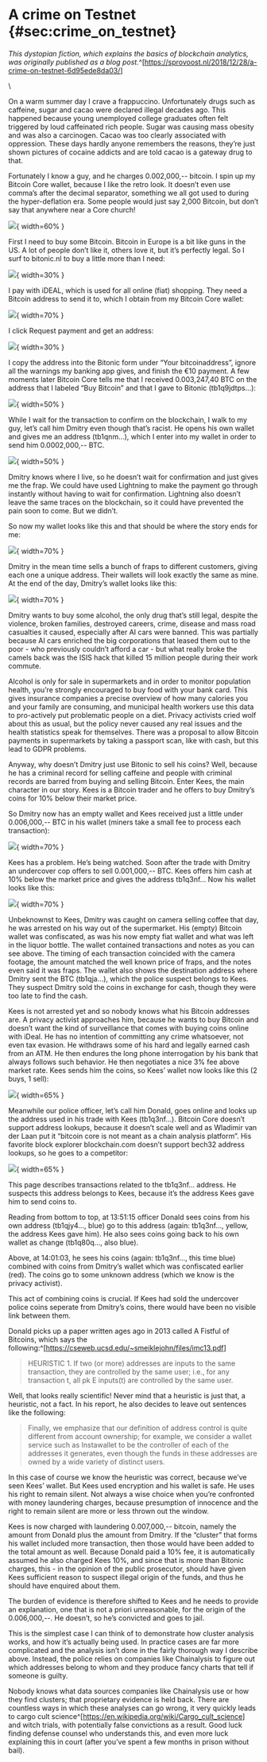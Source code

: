 # A crime on Testnet {#sec:crime_on_testnet}

_This dystopian fiction, which explains the basics of blockchain
analytics, was originally published as a blog post._^[<https://sprovoost.nl/2018/12/28/a-crime-on-testnet-6d95ede8da03/>]

\

On a warm summer day I crave a frappuccino. Unfortunately drugs such as caffeine, sugar and cacao were declared illegal decades ago. This happened because young unemployed college graduates often felt triggered by loud caffeinated rich people. Sugar was causing mass obesity and was also a carcinogen. Cacao was too clearly associated with oppression. These days hardly anyone remembers the reasons, they’re just shown pictures of cocaine addicts and are told cacao is a gateway drug to that.

Fortunately I know a guy, and he charges 0.002,000,-- bitcoin. I spin up my Bitcoin Core wallet, because I like the retro look. It doesn’t even use comma’s after the decimal separator, something we all got used to during the hyper-deflation era. Some people would just say 2,000 Bitcoin, but don’t say that anywhere near a Core church!

![](appendix/core-1.png){ width=60% }

First I need to buy some Bitcoin. Bitcoin in Europe is a bit like guns in the US. A lot of people don’t like it, others love it, but it’s perfectly legal. So I surf to bitonic.nl to buy a little more than I need:

![](appendix/buy.png){ width=30% }

I pay with iDEAL, which is used for all online (fiat) shopping. They need a Bitcoin address to send it to, which I obtain from my Bitcoin Core wallet:

![](appendix/core-2.png){ width=70% }

I click Request payment and get an address:

![](appendix/core-3.png){ width=30% }

I copy the address into the Bitonic form under “Your bitcoinaddress”, ignore all the warnings my banking app gives, and finish the €10 payment. A few moments later Bitcoin Core tells me that I received 0.003,247,40 BTC on the address that I labeled “Buy Bitcoin” and that I gave to Bitonic (tb1q9jdtps…):

![](appendix/core-4.png){ width=50% }

While I wait for the transaction to confirm on the blockchain, I walk to my guy, let’s call him Dmitry even though that’s racist. He opens his own wallet and gives me an address (tb1qnm…), which I enter into my wallet in order to send him 0.0002,000,-- BTC.

![](appendix/core-5.png){ width=50% }

Dmitry knows where I live, so he doesn’t wait for confirmation and just gives me the frap. We could have used Lightning to make the payment go through instantly without having to wait for confirmation. Lightning also doesn’t leave the same traces on the blockchain, so it could have prevented the pain soon to come. But we didn’t.

So now my wallet looks like this and that should be where the story ends for me:

![](appendix/core-6.png){ width=70% }

Dmitry in the mean time sells a bunch of fraps to different customers, giving each one a unique address. Their wallets will look exactly the same as mine. At the end of the day, Dmitry’s wallet looks like this:

![](appendix/core-7.png){ width=70% }

Dmitry wants to buy some alcohol, the only drug that’s still legal, despite the violence, broken families, destroyed careers, crime, disease and mass road casualties it caused, especially after AI cars were banned. This was partially because AI cars enriched the big corporations that leased them out to the poor - who previously couldn’t afford a car - but what really broke the camels back was the ISIS hack that killed 15 million people during their work commute.

Alcohol is only for sale in supermarkets and in order to monitor population health, you’re strongly encouraged to buy food with your bank card. This gives insurance companies a precise overview of how many calories you and your family are consuming, and municipal health workers use this data to pro-actively put problematic people on a diet. Privacy activists cried wolf about this as usual, but the policy never caused any real issues and the health statistics speak for themselves. There was a proposal to allow Bitcoin payments in supermarkets by taking a passport scan, like with cash, but this lead to GDPR problems.

Anyway, why doesn’t Dmitry just use Bitonic to sell his coins? Well, because he has a criminal record for selling caffeine and people with criminal records are barred from buying and selling Bitcoin. Enter Kees, the main character in our story. Kees is a Bitcoin trader and he offers to buy Dmitry’s coins for 10% below their market price.

So Dmitry now has an empty wallet and Kees received just a little under 0.006,000,-- BTC in his wallet (miners take a small fee to process each transaction):

![](appendix/core-8.png){ width=70% }

Kees has a problem. He’s being watched. Soon after the trade with Dmitry an undercover cop offers to sell 0.001,000,-- BTC. Kees offers him cash at 10% below the market price and gives the address tb1q3nf… Now his wallet looks like this:

![](appendix/core-9.png){ width=70% }

Unbeknownst to Kees, Dmitry was caught on camera selling coffee that day, he was arrested on his way out of the supermarket. His (empty) Bitcoin wallet was confiscated, as was his now empty fiat wallet and what was left in the liquor bottle. The wallet contained transactions and notes as you can see above. The timing of each transaction coincided with the camera footage, the amount matched the well known price of fraps, and the notes even said it was fraps. The wallet also shows the destination address where Dmitry sent the BTC (tb1qja…), which the police suspect belongs to Kees. They suspect Dmitry sold the coins in exchange for cash, though they were too late to find the cash.

Kees is not arrested yet and so nobody knows what his Bitcoin addresses are. A privacy activist approaches him, because he wants to buy Bitcoin and doesn’t want the kind of surveillance that comes with buying coins online with iDeal. He has no intention of committing any crime whatsoever, not even tax evasion. He withdraws some of his hard and legally earned cash from an ATM. He then endures the long phone interrogation by his bank that always follows such behavior. He then negotiates a nice 3% fee above market rate. Kees sends him the coins, so Kees’ wallet now looks like this (2 buys, 1 sell):

![](appendix/core-10.png){ width=65% }

Meanwhile our police officer, let’s call him Donald, goes online and looks up the address used in his trade with Kees (tb1q3nf…). Bitcoin Core doesn’t support address lookups, because it doesn’t scale well and as Wladimir van der Laan put it “bitcoin core is not meant as a chain analysis platform”. His favorite block explorer blockchain.com doesn’t support bech32 address lookups, so he goes to a competitor:

![](appendix/explorer.png){ width=65% }

This page describes transactions related to the tb1q3nf… address. He suspects this address belongs to Kees, because it’s the address Kees gave him to send coins to.

Reading from bottom to top, at 13:51:15 officer Donald sees coins from his own address (tb1qjy4…, blue) go to this address (again: tb1q3nf…, yellow, the address Kees gave him). He also sees coins going back to his own wallet as change (tb1q80q…, also blue).

Above, at 14:01:03, he sees his coins (again: tb1q3nf…, this time blue) combined with coins from Dmitry’s wallet which was confiscated earlier (red). The coins go to some unknown address (which we know is the privacy activist).

This act of combining coins is crucial. If Kees had sold the undercover police coins seperate from Dmitry’s coins, there would have been no visible link between them.

Donald picks up a paper written ages ago in 2013 called A Fistful of Bitcoins, which says the following:^[<https://cseweb.ucsd.edu/~smeiklejohn/files/imc13.pdf>]

> HEURISTIC 1. If two (or more) addresses are inputs to the same transaction, they are controlled by the same user; i.e., for any transaction t, all pk E inputs(t) are controlled by the same user.

Well, that looks really scientific! Never mind that a heuristic is just that, a heuristic, not a fact. In his report, he also decides to leave out sentences like the following:

> Finally, we emphasize that our definition of address control is quite different from account ownership; for example, we consider a wallet service such as Instawallet to be the controller of each of the addresses it generates, even though the funds in these addresses are owned by a wide variety of distinct users.

In this case of course we know the heuristic was correct, because we’ve seen Kees’ wallet. But Kees used encryption and his wallet is safe. He uses his right to remain silent. Not always a wise choice when you’re confronted with money laundering charges, because presumption of innocence and the right to remain silent are more or less thrown out the window.

Kees is now charged with laundering 0.007,000,-- bitcoin, namely the amount from Donald plus the amount from Dmitry. If the “cluster” that forms his wallet included more transaction, then those would have been added to the total amount as well. Because Donald paid a 10% fee, it is automatically assumed he also charged Kees 10%, and since that is more than Bitonic charges, this - in the opinion of the public prosecutor, should have given Kees sufficient reason to suspect illegal origin of the funds, and thus he should have enquired about them.

The burden of evidence is therefore shifted to Kees and he needs to provide an explanation, one that is not a priori unreasonable, for the origin of the 0.006,000,--. He doesn’t, so he’s convicted and goes to jail.

This is the simplest case I can think of to demonstrate how cluster analysis works, and how it’s actually being used. In practice cases are far more complicated and the analysis isn’t done in the fairly thorough way I describe above. Instead, the police relies on companies like Chainalysis to figure out which addresses belong to whom and they produce fancy charts that tell if someone is guilty.

Nobody knows what data sources companies like Chainalysis use or how they find clusters; that proprietary evidence is held back. There are countless ways in which these analyses can go wrong, it very quickly leads to cargo cult science^[<https://en.wikipedia.org/wiki/Cargo_cult_science>] and witch trials, with potentially false convictions as a result. Good luck finding defense counsel who understands this, and even more luck explaining this in court (after you’ve spent a few months in prison without bail).
